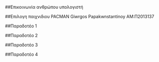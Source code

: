##Επικοινωνία ανθρώπου υπολογιστή

##Επιλογη παιχνιδιου PACMAN Giwrgos Papakwnstantinoy AM:Π2013137

##Παραδοτέο 1

##Παραδοτέο 2

##Παραδοτέο 3

##Παραδοτέο 4
